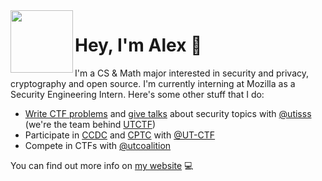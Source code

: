 <img width=100px align="left" src="https://www.cs.utexas.edu/~abellon/images/personal_logo.png">

# Hey, I'm Alex :wave:

I'm a CS & Math major interested in security and privacy, cryptography and open source. I'm currently interning at Mozilla as a Security Engineering Intern. Here's some other stuff that I do:

- [Write CTF problems](https://github.com/alex-bellon/ctf-challenges) and [give talks](https://github.com/alex-bellon/talks) about security topics with [@utisss](https://github.com/utisss) (we're the team behind [UTCTF](https://github.com/utisss/UTCTF-20))
- Participate in [CCDC](https://www.nationalccdc.org/) and [CPTC](https://www.nationalcptc.org/) with [@UT-CTF](https://github.com/UT-CTF)
- Compete in CTFs with [@utcoalition](https://github.com/utcoalition)

You can find out more info on [my website](https://alex-bellon.com) :computer:
